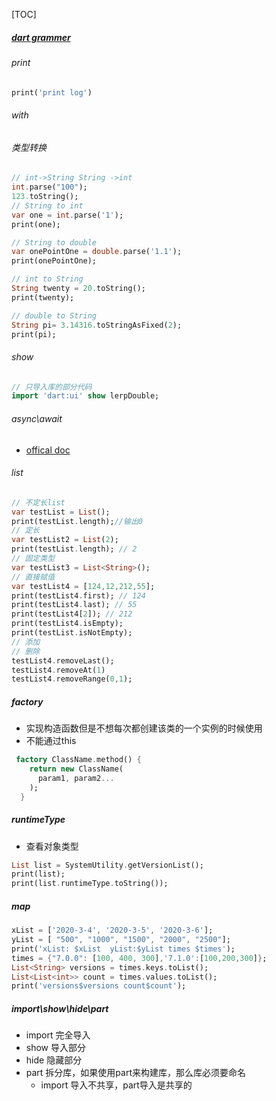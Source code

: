 [TOC]

##### [dart grammer](https://dart.dev/samples)

###### print

```dart
print('print log')
```

###### with

###### 类型转换

```dart
// int->String String ->int
int.parse("100");
123.toString();
// String to int
var one = int.parse('1');
print(one);

// String to double
var onePointOne = double.parse('1.1');
print(onePointOne);

// int to String
String twenty = 20.toString();
print(twenty);

// double to String
String pi= 3.14316.toStringAsFixed(2);
print(pi);
```

###### show

```dart
// 只导入库的部分代码
import 'dart:ui' show lerpDouble;
```

###### async\await

* [offical doc](https://dart.cn/guides/language/language-tour)

###### list

```dart
// 不定长list
var testList = List();
print(testList.length);//输出0
// 定长
var testList2 = List(2);
print(testList.length); // 2
// 固定类型
var testList3 = List<String>();
// 直接赋值
var testList4 = [124,12,212,55];
print(testList4.first); // 124
print(testList4.last); // 55
print(testList4[2]); // 212
print(testList4.isEmpty);
print(testList.isNotEmpty);
// 添加
// 删除
testList4.removeLast();
testList4.removeAt(1)
testList4.removeRange(0,1);

```

##### factory

* 实现构造函数但是不想每次都创建该类的一个实例的时候使用
* 不能通过this

```dart
 factory ClassName.method() {
    return new ClassName(
      param1, param2...
    );
  }
```

##### runtimeType  

* 查看对象类型

```dart
List list = SystemUtility.getVersionList();
print(list);
print(list.runtimeType.toString());
```

##### map

```dart
xList = ['2020-3-4', '2020-3-5', '2020-3-6'];
yList = [ "500", "1000", "1500", "2000", "2500"];
print('xList: $xList  yList:$yList times $times');
times = {"7.0.0": [100, 400, 300],'7.1.0':[100,200,300]};
List<String> versions = times.keys.toList();
List<List<int>> count = times.values.toList();
print('versions$versions count$count');
```

##### import\show\hide\part

* import 完全导入
* show 导入部分
* hide 隐藏部分
* part 拆分库，如果使用part来构建库，那么库必须要命名 
  * import 导入不共享，part导入是共享的
